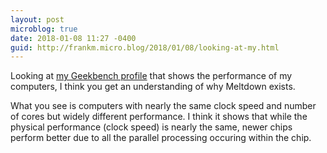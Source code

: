 ```yaml
---
layout: post
microblog: true
date: 2018-01-08 11:27 -0400
guid: http://frankm.micro.blog/2018/01/08/looking-at-my.html
---
```

Looking at [my Geekbench profile](https://browser.geekbench.com/user/120423) that shows the performance of my computers, I think you get an understanding of why Meltdown exists. 

What you see is computers with nearly the same clock speed and number of cores but widely different performance. I think it shows that while the physical performance (clock speed) is nearly the same, newer chips perform better due to all the parallel processing occuring within the chip. 
